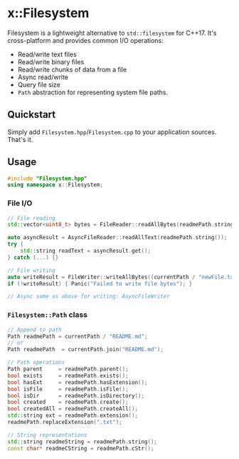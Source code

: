 # x::Filesystem

Filesystem is a lightweight alternative to `std::filesystem` for C++17. It's cross-platform and provides common I/O operations:

- Read/write text files
- Read/write binary files
- Read/write chunks of data from a file
- Async read/write
- Query file size
- `Path` abstraction for representing system file paths.

## Quickstart

Simply add `Filesystem.hpp`/`Filesystem.cpp` to your application sources. That's it.

## Usage

```cpp
#include "Filesystem.hpp"
using namespace x::Filesystem;
```

### File I/O

```cpp
// File reading
std::vector<uint8_t> bytes = FileReader::readAllBytes(readmePath.string());

auto asyncResult = AsyncFileReader::readAllText(readmePath.string());
try {
    std::string readText = asyncResult.get();
} catch (...) {}

// File writing
auto writeResult = FileWriter::writeAllBytes((currentPath / "newFile.txt").string(), {0x0});
if (!writeResult) { Panic("Failed to write file bytes"); }

// Async same as above for writing: AsyncFileWriter
```

### `Filesystem::Path` class

```cpp
// Append to path
Path readmePath = currentPath / "README.md";
// or
Path readmePath  = currentPath.join("README.md");

// Path operations
Path parent     = readmePath.parent();
bool exists     = readmePath.exists();
bool hasExt     = readmePath.hasExtension();
bool isFile     = readmePath.isFile();
bool isDir      = readmePath.isDirectory();
bool created    = readmePath.create();
bool createdAll = readmePath.createAll();
std::string ext = readmePath.extension();
readmePath.replaceExtension(".txt");

// String representations
std::string readmeString = readmePath.string();
const char* readmeCString = readmePath.cStr();
```